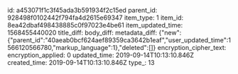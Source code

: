 id: a453071f1c3f45ada3b591934f2c15ed
parent_id: 928498f0102442f794fa4d2615e69347
item_type: 1
item_id: 8ea42dbaf498438885c0f97023e4be61
item_updated_time: 1568455440020
title_diff: 
body_diff: 
metadata_diff: {"new":{"parent_id":"40aeab0bcf624aef89359ca3642b1eaf","user_updated_time":1566120566780,"markup_language":1},"deleted":[]}
encryption_cipher_text: 
encryption_applied: 0
updated_time: 2019-09-14T10:13:10.846Z
created_time: 2019-09-14T10:13:10.846Z
type_: 13